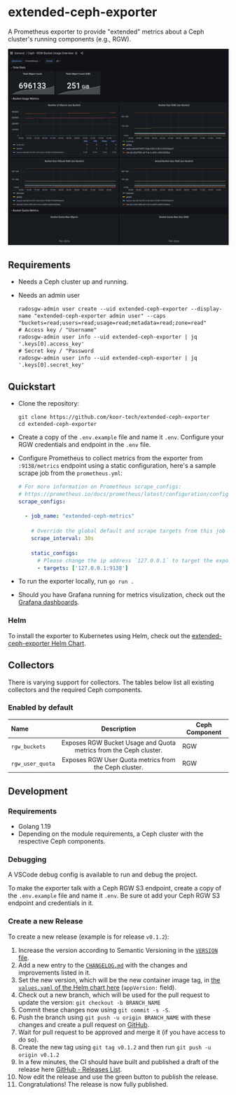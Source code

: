 # extended-ceph-exporter

A Prometheus exporter to provide "extended" metrics about a Ceph cluster's running components (e.g., RGW).

[![Ceph - RGW Bucket Usage Overview Grafana Dashboard Screenshot](grafana/ceph-rgw-bucket-usage-overview.png)](grafana/)

## Requirements

* Needs a Ceph cluster up and running.

* Needs an admin user

    ```
    radosgw-admin user create --uid extended-ceph-exporter --display-name "extended-ceph-exporter admin user" --caps "buckets=read;users=read;usage=read;metadata=read;zone=read"
    # Access key / "Username"
    radosgw-admin user info --uid extended-ceph-exporter | jq '.keys[0].access_key'
    # Secret key / "Password
    radosgw-admin user info --uid extended-ceph-exporter | jq '.keys[0].secret_key'
    ```

## Quickstart

* Clone the repository:
  ```console
  git clone https://github.com/koor-tech/extended-ceph-exporter
  cd extended-ceph-exporter
  ```

* Create a copy of the `.env.example` file and name it `.env`. Configure your RGW credentials and endpoint in the `.env` file.

* Configure Prometheus to collect metrics from the exporter from `:9138/metrics` endpoint using a static configuration, here's a sample scrape job from the `prometheus.yml`:

  ```yaml
  # For more information on Prometheus scrape_configs:
  # https://prometheus.io/docs/prometheus/latest/configuration/configuration/#scrape_config
  scrape_configs:

    - job_name: "extended-ceph-metrics"

      # Override the global default and scrape targets from this job every 30 seconds.
      scrape_interval: 30s

      static_configs:
        # Please change the ip address `127.0.0.1` to target the exporter is running
        - targets: ['127.0.0.1:9138']
  ```

* To run the exporter locally, run `go run .`

* Should you have Grafana running for metrics visulization, check out the [Grafana dashboards](grafana/).

### Helm

To install the exporter to Kubernetes using Helm, check out the [extended-ceph-exporter Helm Chart](charts/extended-ceph-exporter/).

## Collectors

There is varying support for collectors. The tables
below list all existing collectors and the required Ceph components.

### Enabled by default

| Name             |                            Description                            | Ceph Component |
| :--------------- | :---------------------------------------------------------------: | -------------- |
| `rgw_buckets`    | Exposes RGW Bucket Usage and Quota metrics from the Ceph cluster. | RGW            |
| `rgw_user_quota` |       Exposes RGW User Quota metrics from the Ceph cluster.       | RGW            |

## Development

### Requirements

* Golang 1.19
* Depending on the module requirements, a Ceph cluster with the respective Ceph components.

### Debugging

A VSCode debug config is available to run and debug the project.

To make the exporter talk with a Ceph RGW S3 endpoint, create a copy of the `.env.example` file and name it `.env`.
Be sure ot add your Ceph RGW S3 endpoint and credentials in it.

### Create a new Release

To create a new release (example is for release `v0.1.2`):

1. Increase the version according to Semantic Versioning in the [`VERSION` file](VERSION).
2. Add a new entry to the [`CHANGELOG.md`](CHANGELOG.md) with the changes and improvements listed in it.
3. Set the new version, which will be the new container image tag, in [the `values.yaml` of the Helm chart here](https://github.com/koor-tech/extended-ceph-exporter/blob/main/charts/extended-ceph-exporter/Chart.yaml#L24) (`appVersion:` field).
4. Check out a new branch, which will be used for the pull request to update the version: `git checkout -b BRANCH_NAME`
5. Commit these changes now using `git commit -s -S`.
6. Push the branch using `git push -u origin BRANCH_NAME` with these changes and create a pull request on [GitHub](https://github.com/koor-tech/extended-ceph-exporter).
7. Wait for pull request to be approved and merge it (if you have access to do so).
8. Create the new tag using `git tag v0.1.2` and then run `git push -u origin v0.1.2`
9. In a few minutes, the CI should have built and published a draft of the release here [GitHub - Releases List](https://github.com/koor-tech/extended-ceph-exporter/releases).
10. Now edit the release and use the green button to publish the release.
11. Congratulations! The release is now fully published.
